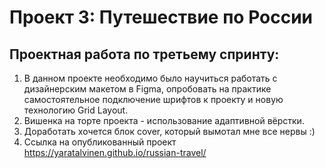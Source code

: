 # Проект 3: Путешествие по России

## Проектная работа по третьему спринту:
1. В данном проекте необходимо было научиться работать с дизайнерским
   макетом в Figma, опробовать на практике самостоятельное подключение
   шрифтов к проекту и новую технологию Grid Layout.
2. Вишенка на торте проекта - использование адаптивной вёрстки.
3. Доработать хочется блок cover, который вымотал мне все нервы :)
4. Ссылка на опубликованный проект https://yaratalvinen.github.io/russian-travel/

